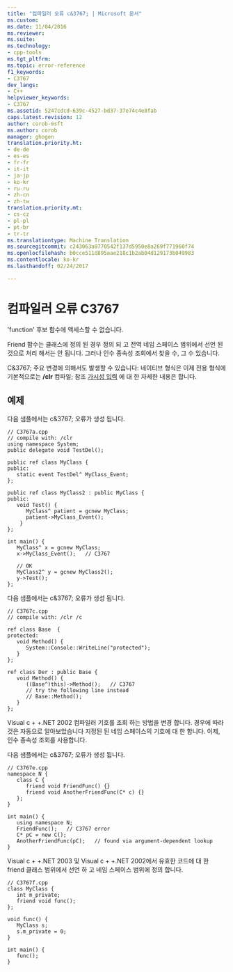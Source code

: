 ```yaml
---
title: "컴파일러 오류 c&3767; | Microsoft 문서"
ms.custom: 
ms.date: 11/04/2016
ms.reviewer: 
ms.suite: 
ms.technology:
- cpp-tools
ms.tgt_pltfrm: 
ms.topic: error-reference
f1_keywords:
- C3767
dev_langs:
- C++
helpviewer_keywords:
- C3767
ms.assetid: 5247cdcd-639c-4527-bd37-37e74c4e8fab
caps.latest.revision: 12
author: corob-msft
ms.author: corob
manager: ghogen
translation.priority.ht:
- de-de
- es-es
- fr-fr
- it-it
- ja-jp
- ko-kr
- ru-ru
- zh-cn
- zh-tw
translation.priority.mt:
- cs-cz
- pl-pl
- pt-br
- tr-tr
ms.translationtype: Machine Translation
ms.sourcegitcommit: c243063a9770542f137d5950e8a269f771960f74
ms.openlocfilehash: b0cce511d895aae218c1b2ab04d129173b049983
ms.contentlocale: ko-kr
ms.lasthandoff: 02/24/2017

---
```

# <a name="compiler-error-c3767"></a>컴파일러 오류 C3767
'function' 후보 함수에 액세스할 수 없습니다.  
  
 Friend 함수는 클래스에 정의 된 경우 정의 되 고 전역 네임 스페이스 범위에서 선언 된 것으로 처리 해서는 안 됩니다. 그러나 인수 종속성 조회에서 찾을 수, 그 수 있습니다.  
  
 C&3767; 주요 변경에 의해서도 발생할 수 있습니다: 네이티브 형식은 이제 전용 형식에 기본적으로는 **/clr** 컴파일; 참조 [가시성 입력](../../dotnet/how-to-define-and-consume-classes-and-structs-cpp-cli.md#BKMK_Type_visibility) 에 대 한 자세한 내용은 합니다.  
  
## <a name="example"></a>예제  
 다음 샘플에서는 c&3767; 오류가 생성 됩니다.  
  
```  
// C3767a.cpp  
// compile with: /clr  
using namespace System;  
public delegate void TestDel();  
  
public ref class MyClass {  
public:  
   static event TestDel^ MyClass_Event;  
};  
  
public ref class MyClass2 : public MyClass {  
public:  
   void Test() {  
      MyClass^ patient = gcnew MyClass;  
      patient->MyClass_Event();  
    }  
};  
  
int main() {  
   MyClass^ x = gcnew MyClass;  
   x->MyClass_Event();   // C3767  
  
   // OK  
   MyClass2^ y = gcnew MyClass2();  
   y->Test();  
};  
```  
  
 다음 샘플에서는 c&3767; 오류가 생성 됩니다.  
  
```  
// C3767c.cpp  
// compile with: /clr /c  
  
ref class Base  {  
protected:  
   void Method() {  
      System::Console::WriteLine("protected");  
   }  
};  
  
ref class Der : public Base {  
   void Method() {  
      ((Base^)this)->Method();   // C3767  
      // try the following line instead  
      // Base::Method();  
   }  
};  
```  
  
 Visual c + +.NET 2002 컴파일러 기호를 조회 하는 방법을 변경 합니다. 경우에 따라 것은 자동으로 알아보았습니다 지정된 된 네임 스페이스의 기호에 대 한 합니다. 이제, 인수 종속성 조회를 사용합니다.  
  
 다음 샘플에서는 c&3767; 오류가 생성 됩니다.  
  
```  
// C3767e.cpp  
namespace N {  
   class C {  
      friend void FriendFunc() {}  
      friend void AnotherFriendFunc(C* c) {}  
   };  
}  
  
int main() {  
   using namespace N;  
   FriendFunc();   // C3767 error  
   C* pC = new C();  
   AnotherFriendFunc(pC);   // found via argument-dependent lookup  
}  
```  
  
 Visual c + +.NET 2003 및 Visual c + +.NET 2002에서 유효한 코드에 대 한 friend 클래스 범위에서 선언 하 고 네임 스페이스 범위에 정의 합니다.  
  
```  
// C3767f.cpp  
class MyClass {  
   int m_private;  
   friend void func();  
};  
  
void func() {  
   MyClass s;  
   s.m_private = 0;  
}  
  
int main() {  
   func();  
}  
```
